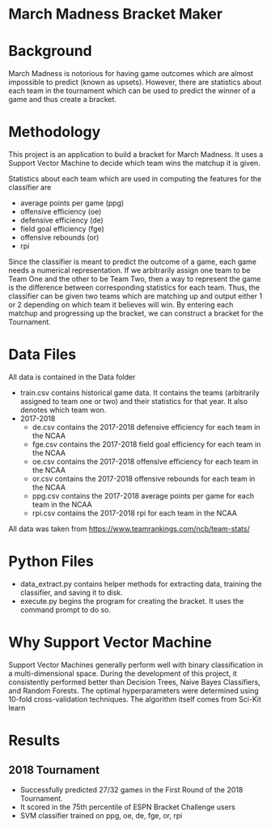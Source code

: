 # March Madness Bracket Maker

# Background
March Madness is notorious for having game outcomes which are almost impossible to predict (known as upsets).
However, there are statistics about each team in the tournament which can be used to predict the winner of a game and thus create a bracket.

# Methodology
This project is an application to build a bracket for March Madness. It uses a Support Vector Machine to decide which team wins the matchup it is given.

Statistics about each team which are used in computing the features for the classifier are
- average points per game (ppg)
- offensive efficiency (oe)
- defensive efficiency (de)
- field goal efficiency (fge)
- offensive rebounds (or)
- rpi

Since the classifier is meant to predict the outcome of a game, each game needs a numerical representation.
If we arbitrarily assign one team to be Team One and the other to be Team Two, then a way to represent the game is the difference between corresponding statistics for each team.
Thus, the classifier can be given two teams which are matching up and output either 1 or 2 depending on which team it believes will win.
By entering each matchup and progressing up the bracket, we can construct a bracket for the Tournament.

# Data Files
All data is contained in the Data folder
- train.csv contains historical game data. It contains the teams (arbitrarily assigned to team one or two) and their statistics for that year. It also denotes which team won.
- 2017-2018
    - de.csv contains the 2017-2018 defensive efficiency for each team in the NCAA
    - fge.csv contains the 2017-2018 field goal efficiency for each team in the NCAA
    - oe.csv contains the 2017-2018 offensive efficiency for each team in the NCAA
    - or.csv contains the 2017-2018 offensive rebounds for each team in the NCAA
    - ppg.csv contains the 2017-2018 average points per game for each team in the NCAA
    - rpi.csv contains the 2017-2018 rpi for each team in the NCAA

All data was taken from https://www.teamrankings.com/ncb/team-stats/

# Python Files
- data_extract.py contains helper methods for extracting data, training the classifier, and saving it to disk.
- execute.py begins the program for creating the bracket. It uses the command prompt to do so.

# Why Support Vector Machine
Support Vector Machines generally perform well with binary classification in a multi-dimensional space.
During the development of this project, it consistently performed better than Decision Trees, Naive Bayes Classifiers, and Random Forests.
The optimal hyperparameters were determined using 10-fold cross-validation techniques.
The algorithm itself comes from Sci-Kit learn

# Results
## 2018 Tournament
- Successfully predicted 27/32 games in the First Round of the 2018 Tournament.
 - It scored in the 75th percentile of ESPN Bracket Challenge users
 - SVM classifier trained on ppg, oe, de, fge, or, rpi
